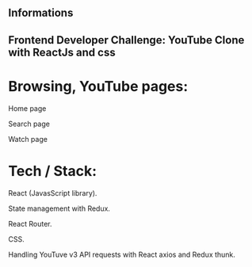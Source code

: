 ## Informations

## Frontend Developer Challenge: YouTube Clone with ReactJs and css

# Browsing, YouTube pages:

Home page

Search page

Watch page


# Tech / Stack:

React (JavasScript library).

State management with Redux.

React Router.

CSS.

Handling YouTuve v3 API requests with React axios and Redux thunk.
  
